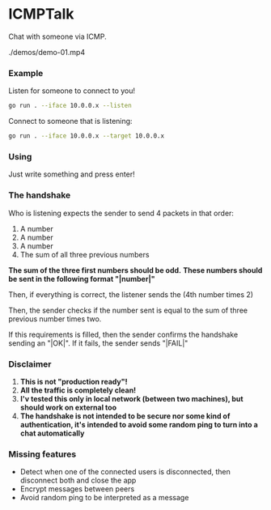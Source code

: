 # ICMPTalk

Chat with someone via ICMP.

./demos/demo-01.mp4

### Example

Listen for someone to connect to you!

```bash
go run . --iface 10.0.0.x --listen
```

Connect to someone that is listening:

```bash
go run . --iface 10.0.0.x --target 10.0.0.x
```

### Using

Just write something and press enter!

### The handshake

Who is listening expects the sender to send 4 packets in that order:

1. A number
2. A number
3. A number
4. The sum of all three previous numbers

**The sum of the three first numbers should be odd.**
**These numbers should be sent in the following format "|number|"**

Then, if everything is correct, the listener sends the (4th number times 2)

Then, the sender checks if the number sent is equal to the sum of three previous number times two.

If this requirements is filled, then the sender confirms the handshake sending an "|OK|".
If it fails, the sender sends "|FAIL|"

### Disclaimer

1. **This is not "production ready"!**
2. **All the traffic is completely clean!**
3. **I'v tested this only in local network (between two machines), but should work on external too**
4. **The handshake is not intended to be secure nor some kind of authentication, it's intended to avoid some random ping to turn into a chat automatically**

### Missing features

- Detect when one of the connected users is disconnected, then disconnect both and close the app
- Encrypt messages between peers
- Avoid random ping to be interpreted as a message
